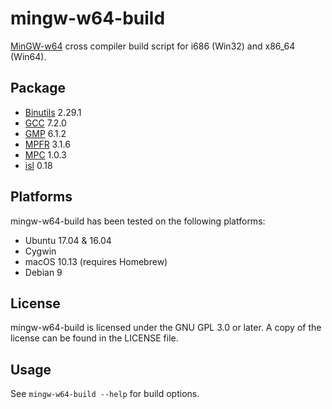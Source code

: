 # mingw-w64-build
[MinGW-w64](https://mingw-w64.org) cross compiler build script for i686 (Win32) and x86_64 (Win64).

## Package
* [Binutils](https://www.gnu.org/software/binutils/) 2.29.1
* [GCC](https://gcc.gnu.org/) 7.2.0
* [GMP](https://gmplib.org/) 6.1.2
* [MPFR](http://www.mpfr.org/) 3.1.6
* [MPC](http://www.multiprecision.org/mpc/) 1.0.3
* [isl](http://isl.gforge.inria.fr/) 0.18

## Platforms
mingw-w64-build has been tested on the following platforms:
* Ubuntu 17.04 & 16.04
* Cygwin
* macOS 10.13 (requires Homebrew)
* Debian 9

## License
mingw-w64-build is licensed under the GNU GPL 3.0 or later. A copy of the license can be found in the LICENSE file.

## Usage
See `mingw-w64-build --help` for build options.
